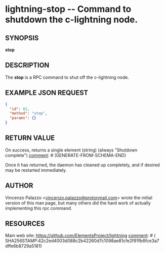 lightning-stop -- Command to shutdown the c-lightning node.
============================================================

SYNOPSIS
--------

**stop**

DESCRIPTION
-----------

The **stop** is a RPC command to shut off the c-lightning node.

EXAMPLE JSON REQUEST
------------
```json
{
  "id": 82,
  "method": "stop",
  "params": {}
}
```

RETURN VALUE
------------

[comment]: # (GENERATE-FROM-SCHEMA-START)
On success, returns a single element (string) (always "Shutdown complete")
[comment]: # (GENERATE-FROM-SCHEMA-END)

Once it has returned, the daemon has cleaned up completely, and if
desired may be restarted immediately.


AUTHOR
------

Vincenzo Palazzo <<vincenzo.palazzo@protonmail.com>> wrote the initial version of this man page, but many others did the hard work of actually implementing this rpc command.


RESOURCES
---------

Main web site: <https://github.com/ElementsProject/lightning>
[comment]: # ( SHA256STAMP:42c2ed4003d088c2b42260d7c1098ae81cfe2f91fb6fce3a7dffe6b8729a5181)
